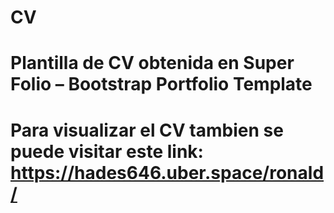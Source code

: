 # CV
# Plantilla de CV obtenida en Super Folio – Bootstrap Portfolio Template
# Para visualizar el CV tambien se puede visitar este link: https://hades646.uber.space/ronald/

